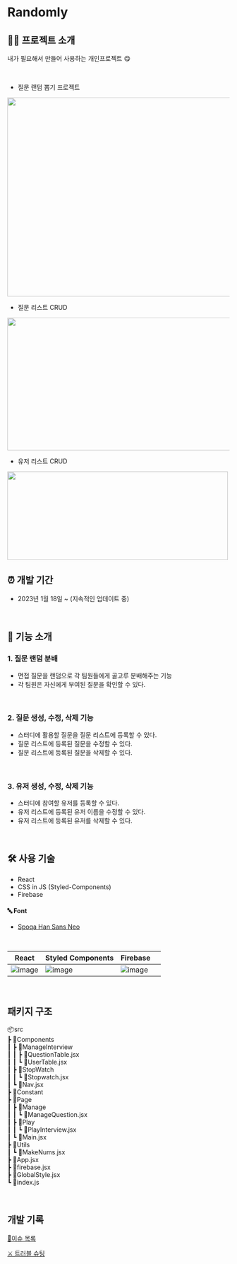 # Randomly

## 🧑‍💻 프로젝트 소개

내가 필요해서 만들어 사용하는 개인프로젝트 😋

<br>

- 질문 랜덤 뽑기 프로젝트

<img src="https://user-images.githubusercontent.com/81623931/215483253-a0a2688c-4616-4f88-8666-d42e5861e639.png" width="700" height="450"/>

<br>

- 질문 리스트 CRUD

<img src="https://user-images.githubusercontent.com/81623931/215483432-5b27e0c3-dec1-4773-866f-7a31fd7b5ab1.png" width="700" height="300"/>

<br>

- 유저 리스트 CRUD

<img src="https://user-images.githubusercontent.com/81623931/215483473-a5a3f606-d508-4e09-8610-1f191eb1b646.png" width="500" height="200"/>
  
  <br>
  
 ## ⏰ 개발 기간
 
 - 2023년 1월 18일 ~ (지속적인 업데이트 중)
  
  <br>

## 🎰 기능 소개

### 1. 질문 랜덤 분배

- 면접 질문을 랜덤으로 각 팀원들에게 골고루 분배해주는 기능
- 각 팀원은 자신에게 부여된 질문을 확인할 수 있다.

<br>

### 2. 질문 생성, 수정, 삭제 기능

- 스터디에 활용할 질문을 질문 리스트에 등록할 수 있다.
- 질문 리스트에 등록된 질문을 수정할 수 있다.
- 질문 리스트에 등록된 질문을 삭제할 수 있다.

<br>

### 3. 유저 생성, 수정, 삭제 기능

- 스터디에 참여할 유저를 등록할 수 있다.
- 유저 리스트에 등록된 유저 이름을 수정할 수 있다.
- 유저 리스트에 등록된 유저를 삭제할 수 있다.

<br>

## 🛠️ 사용 기술

- React
- CSS in JS (Styled-Components)
- Firebase
  <br>

#### 🔤 Font

- [Spoqa Han Sans Neo](https://spoqa.github.io/spoqa-han-sans/ko-KR/#intro)

<br>

| React                                                                                                           | Styled Components                                                                                               | Firebase                                                                                                        |     |
| --------------------------------------------------------------------------------------------------------------- | --------------------------------------------------------------------------------------------------------------- | --------------------------------------------------------------------------------------------------------------- | --- |
| ![image](https://user-images.githubusercontent.com/81623931/214251396-cfc402d0-7913-4bba-8684-036007cab92d.png) | ![image](https://user-images.githubusercontent.com/81623931/214252351-43963dc8-b21b-43c1-b511-bbaf8cdbb6b9.png) | ![image](https://user-images.githubusercontent.com/81623931/214251466-778569a2-fc98-430a-a097-c16836fd599a.png) |     |

<br>

## 패키지 구조

📦src<br>
┣ 📂Components<br>
┃ ┣ 📂ManageInterview<br>
┃ ┃ ┣ 📜QuestionTable.jsx<br>
┃ ┃ ┗ 📜UserTable.jsx<br>
┃ ┣ 📂StopWatch<br>
┃ ┃ ┗ 📜Stopwatch.jsx<br>
┃ ┗ 📜Nav.jsx<br>
┣ 📂Constant<br>
┣ 📂Page<br>
┃ ┣ 📂Manage<br>
┃ ┃ ┗ 📜ManageQuestion.jsx<br>
┃ ┣ 📂Play<br>
┃ ┃ ┗ 📜PlayInterview.jsx<br>
┃ ┗ 📜Main.jsx<br>
┣ 📂Utils<br>
┃ ┗ 📜MakeNums.jsx<br>
┣ 📜App.jsx<br>
┣ 📜firebase.jsx<br>
┣ 📜GlobalStyle.jsx<br>
┗ 📜index.js<br>

<br>

## 개발 기록

[📜이슈 목록](https://github.com/soohyun-dev/Randomly/issues?q=is%3Aissue+is%3Aclosed)

[⚔️ 트러블 슈팅](https://github.com/soohyun-dev/Randomly/wiki/%ED%8A%B8%EB%9F%AC%EB%B8%94-%EC%8A%88%ED%8C%85)

<br>

